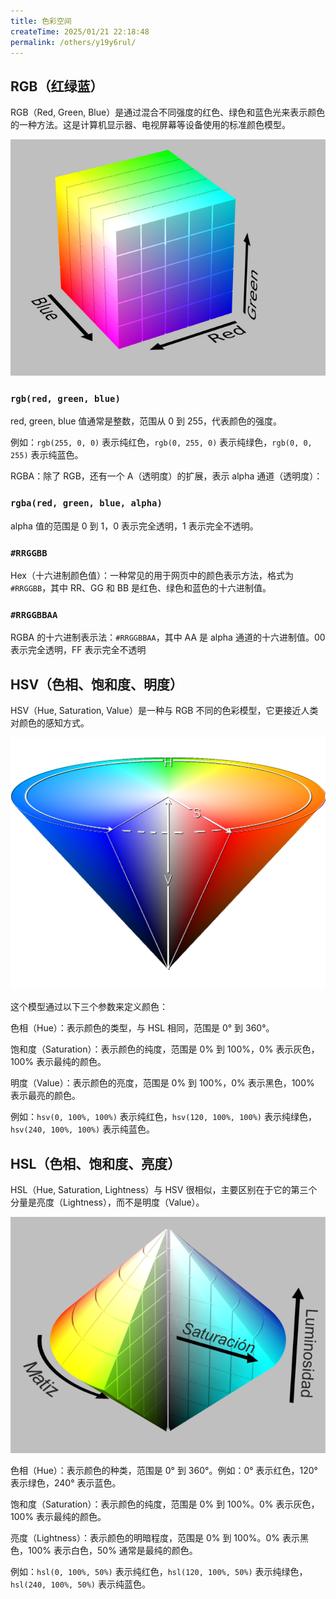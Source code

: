 ```yaml
---
title: 色彩空间
createTime: 2025/01/21 22:18:48
permalink: /others/y19y6rul/
---
```


## RGB（红绿蓝）

RGB（Red, Green, Blue）是通过混合不同强度的红色、绿色和蓝色光来表示颜色的一种方法。这是计算机显示器、电视屏幕等设备使用的标准颜色模型。

<img src="./images/RGB_Cube.png" class="my-img zoom-50" />

### `rgb(red, green, blue)`

red, green, blue 值通常是整数，范围从 0 到 255，代表颜色的强度。

例如：`rgb(255, 0, 0)` 表示纯红色，`rgb(0, 255, 0)` 表示纯绿色，`rgb(0, 0, 255)` 表示纯蓝色。

RGBA：除了 RGB，还有一个 A（透明度）的扩展，表示 alpha 通道（透明度）：

### `rgba(red, green, blue, alpha)`

alpha 值的范围是 0 到 1，0 表示完全透明，1 表示完全不透明。

### `#RRGGBB`

Hex（十六进制颜色值）：一种常见的用于网页中的颜色表示方法，格式为 `#RRGGBB`，其中 RR、GG 和 BB 是红色、绿色和蓝色的十六进制值。

### `#RRGGBBAA`

RGBA 的十六进制表示法：`#RRGGBBAA`，其中 AA 是 alpha 通道的十六进制值。00 表示完全透明，FF 表示完全不透明

## HSV（色相、饱和度、明度）

HSV（Hue, Saturation, Value）是一种与 RGB 不同的色彩模型，它更接近人类对颜色的感知方式。

<img src="./images/HSV_Cone.png" class="my-img zoom-30" />

这个模型通过以下三个参数来定义颜色：

色相（Hue）：表示颜色的类型，与 HSL 相同，范围是 0° 到 360°。

饱和度（Saturation）：表示颜色的纯度，范围是 0% 到 100%，0% 表示灰色，100% 表示最纯的颜色。

明度（Value）：表示颜色的亮度，范围是 0% 到 100%，0% 表示黑色，100% 表示最亮的颜色。

例如：`hsv(0, 100%, 100%)` 表示纯红色，`hsv(120, 100%, 100%)` 表示纯绿色，`hsv(240, 100%, 100%)` 表示纯蓝色。

## HSL（色相、饱和度、亮度）

HSL（Hue, Saturation, Lightness）与 HSV 很相似，主要区别在于它的第三个分量是亮度（Lightness），而不是明度（Value）。

<img src="./images/HSL_Cone.png" class="my-img zoom-50" />

色相（Hue）：表示颜色的种类，范围是 0° 到 360°。例如：0° 表示红色，120° 表示绿色，240° 表示蓝色。

饱和度（Saturation）：表示颜色的纯度，范围是 0% 到 100%。0% 表示灰色，100% 表示最纯的颜色。

亮度（Lightness）：表示颜色的明暗程度，范围是 0% 到 100%。0% 表示黑色，100% 表示白色，50% 通常是最纯的颜色。

例如：`hsl(0, 100%, 50%)` 表示纯红色，`hsl(120, 100%, 50%)` 表示纯绿色，`hsl(240, 100%, 50%)` 表示纯蓝色。
